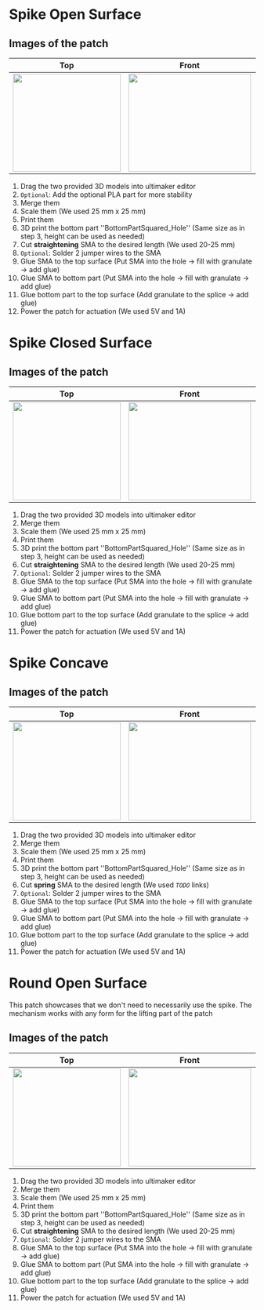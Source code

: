 # Spike Open Surface
## Images of the patch

Top            |  Front |   Whole patch | Actuated
:-------------------------:|:-------------------------:|:-------------------------:|:-------------------------:
<img src="https://user-images.githubusercontent.com/82590951/185893428-f90ce344-990a-48b0-97d9-71563989abcb.png" width="220" height="200" />|<img src="https://user-images.githubusercontent.com/82590951/185895438-e411a3e8-c98c-4842-975d-e3d49620bfc0.png" width="250" height="200" />|<img src="https://user-images.githubusercontent.com/82590951/185895590-b875b7be-7cce-4b10-abbf-0c0c0e1da1e1.png" width="250" height="200" />|<img src="https://user-images.githubusercontent.com/82590951/185893643-7a9bb58a-ccf1-48cf-bfb1-3628bb5d6b82.png" width="250" height="200" />

1. Drag the two provided 3D models into ultimaker editor
2. `Optional`: Add the optional PLA part for more stability
3. Merge them
4. Scale them (We used 25 mm x 25 mm)
5. Print them
6. 3D print the bottom part ''BottomPartSquared_Hole'' (Same size as in step 3, height can be used as needed)
7. Cut **straightening** SMA to the desired length (We used 20-25 mm)
8. `Optional`: Solder 2 jumper wires to the SMA
9. Glue SMA to the top surface (Put SMA into the hole &#8594; fill with granulate &#8594; add glue)
10. Glue SMA to bottom part (Put SMA into the hole &#8594; fill with granulate &#8594; add glue)
11. Glue bottom part to the top surface (Add granulate to the splice &#8594; add glue)
12. Power the patch for actuation (We used 5V and 1A)

# Spike Closed Surface
## Images of the patch

Top            |  Front |   Whole patch | Actuated
:-------------------------:|:-------------------------:|:-------------------------:|:-------------------------:
<img src="TODO" width="220" height="200" />|<img src="TODO" width="250" height="200" />|<img src="TODO" width="250" height="200" />|<img src="TODO" width="250" height="200" />

1. Drag the two provided 3D models into ultimaker editor
2. Merge them
3. Scale them (We used 25 mm x 25 mm)
4. Print them
5. 3D print the bottom part ''BottomPartSquared_Hole'' (Same size as in step 3, height can be used as needed)
6. Cut **straightening** SMA to the desired length (We used 20-25 mm)
7. `Optional`: Solder 2 jumper wires to the SMA
9. Glue SMA to the top surface (Put SMA into the hole &#8594; fill with granulate &#8594; add glue)
10. Glue SMA to bottom part (Put SMA into the hole &#8594; fill with granulate &#8594; add glue)
11. Glue bottom part to the top surface (Add granulate to the splice &#8594; add glue)
12. Power the patch for actuation (We used 5V and 1A)

# Spike Concave
## Images of the patch

Top            |  Front  | Actuated
:-------------------------:|:-------------------------:|:-------------------------:
<img src="https://user-images.githubusercontent.com/82590951/185894893-d2c7b8ea-e8fc-4333-9323-858a92ee637b.png" width="220" height="200" />|<img src="https://user-images.githubusercontent.com/82590951/185894960-d346156e-2902-4770-b59d-944b2738c4d7.png" width="250" height="200" />|<img src="https://user-images.githubusercontent.com/82590951/185894725-a94e3b78-ded5-4525-8a23-b291294bd499.png" width="250" height="200" />



1. Drag the two provided 3D models into ultimaker editor
2. Merge them
3. Scale them (We used 25 mm x 25 mm)
4. Print them
5. 3D print the bottom part ''BottomPartSquared_Hole'' (Same size as in step 3, height can be used as needed)
6. Cut **spring** SMA to the desired length (We used *`TODO`*  links)
7. `Optional`: Solder 2 jumper wires to the SMA
9. Glue SMA to the top surface (Put SMA into the hole &#8594; fill with granulate &#8594; add glue)
10. Glue SMA to bottom part (Put SMA into the hole &#8594; fill with granulate &#8594; add glue)
11. Glue bottom part to the top surface (Add granulate to the splice &#8594; add glue)
12. Power the patch for actuation (We used 5V and 1A)


# Round Open Surface

This patch showcases that we don't need to necessarily use the spike. The mechanism works with any form for the lifting part of the patch

## Images of the patch

Top            |  Front |   Whole patch | Actuated
:-------------------------:|:-------------------------:|:-------------------------:|:-------------------------:
<img src="TODO" width="220" height="200" />|<img src="TODO" width="250" height="200" />|<img src="TODO" width="250" height="200" />|<img src="TODO" width="250" height="200" />

1. Drag the two provided 3D models into ultimaker editor
2. Merge them
3. Scale them (We used 25 mm x 25 mm)
4. Print them
5. 3D print the bottom part ''BottomPartSquared_Hole'' (Same size as in step 3, height can be used as needed)
6. Cut **straightening** SMA to the desired length (We used 20-25 mm)
7. `Optional`: Solder 2 jumper wires to the SMA
9. Glue SMA to the top surface (Put SMA into the hole &#8594; fill with granulate &#8594; add glue)
10. Glue SMA to bottom part (Put SMA into the hole &#8594; fill with granulate &#8594; add glue)
11. Glue bottom part to the top surface (Add granulate to the splice &#8594; add glue)
12. Power the patch for actuation (We used 5V and 1A)

